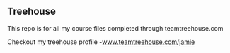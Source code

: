 ## Treehouse

This repo is for all my course files completed through teamtreehouse.com

Checkout my treehouse profile -www.teamtreehouse.com/jamie